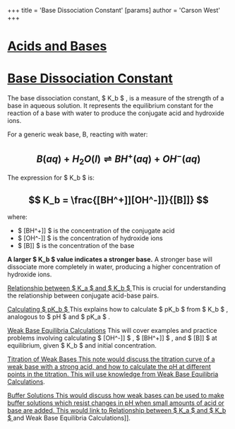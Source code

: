 +++
 title = 'Base Dissociation Constant'
[params]
	author = 'Carson West'
+++
# [Acids and Bases](./../acids-and-bases/)
# [Base Dissociation Constant](./../base-dissociation-constant/)

The base dissociation constant,  $ K_b $ , is a measure of the strength of a base in aqueous solution.  It represents the equilibrium constant for the reaction of a base with water to produce the conjugate acid and hydroxide ions.

For a generic weak base, B, reacting with water:

##  $$ B(aq) + H_2O(l) \rightleftharpoons BH^+(aq) + OH^-(aq) $$  
The expression for  $ K_b $  is:

##  $$ K_b = \frac{[BH^+]][OH^-]]}{[B]]} $$  
where:

*  $ [BH^+]] $  is the concentration of the conjugate acid
*  $ [OH^-]] $  is the concentration of hydroxide ions
*  $ [B]] $  is the concentration of the base

**A larger  $ K_b $  value indicates a stronger base.**  A stronger base will dissociate more completely in water, producing a higher concentration of hydroxide ions.

[Relationship between  $ K_a $  and  $ K_b $ ](./../relationship-between--$-k_a-$--and--$-k_b-$-/)  This is crucial for understanding the relationship between conjugate acid-base pairs.

[Calculating  $ pK_b $ ](./../calculating--$-pk_b-$-/)  This explains how to calculate  $ pK_b $  from  $ K_b $ , analogous to  $ pH $  and  $ pK_a $ .

[Weak Base Equilibria Calculations](./../weak-base-equilibria-calculations/)  This will cover examples and practice problems involving calculating  $ [OH^-]] $ ,  $ [BH^+]] $ , and  $ [B]] $  at equilibrium, given  $ K_b $  and initial concentration.

[Titration of Weak Bases  This note would discuss the titration curve of a weak base with a strong acid, and how to calculate the pH at different points in the titration.  This will use knowledge from Weak Base Equilibria Calculations](./../titration-of-weak-bases--this-note-would-discuss-the-titration-curve-of-a-weak-base-with-a-strong-acid,-and-how-to-calculate-the-ph-at-different-points-in-the-titration.--this-will-use-knowledge-from-weak-base-equilibria-calculations/).

[Buffer Solutions  This would discuss how weak bases can be used to make buffer solutions which resist changes in pH when small amounts of acid or base are added. This would link to Relationship between  $ K_a $  and  $ K_b $ ](./../buffer-solutions--this-would-discuss-how-weak-bases-can-be-used-to-make-buffer-solutions-which-resist-changes-in-ph-when-small-amounts-of-acid-or-base-are-added.-this-would-link-to-relationship-between--$-k_a-$--and--$-k_b-$-/) and Weak Base Equilibria Calculations]].
